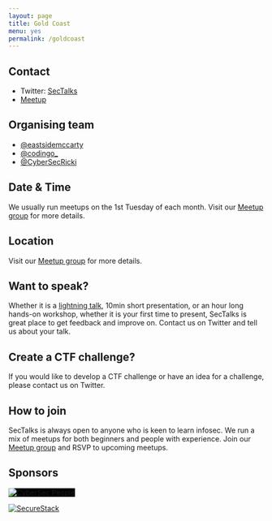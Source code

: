 ```yaml
---
layout: page
title: Gold Coast
menu: yes
permalink: /goldcoast
---
```


## Contact

* Twitter: [SecTalks](https://twitter.com/SecTalks_GC)
* [Meetup](https://meetup.com/sectalks-goldcoast)

## Organising team

* [@eastsidemccarty](https://twitter.com/eastsidemccarty)
* [@codingo_](https://twitter.com/codingo_)
* [@CyberSecRicki](https://twitter.com/CyberSecRicki)

## Date & Time

We usually run meetups on the 1st Tuesday of each month. Visit our [Meetup group](http://www.meetup.com/sectalks-goldcoast/) for more details.

## Location

Visit our [Meetup group](http://www.meetup.com/sectalks-goldcoast/) for more details.

## Want to speak?

Whether it is a [lightning talk](https://en.wikipedia.org/wiki/Lightning_talk), 10min short presentation, or an hour long hands-on workshop, whether it is your first time to present, SecTalks is great place to get feedback and improve on.
Contact us on Twitter and tell us about your talk.

## Create a CTF challenge?

If you would like to develop a CTF challenge or have an idea for a challenge, please
contact us on Twitter.

## How to join

SecTalks is always open to anyone who is keen to learn infosec.
We run a mix of meetups for both beginners and people with experience.
Join our [Meetup group](https://www.meetup.com/sectalks-goldcoast/) and
RSVP to upcoming meetups.

## Sponsors

<a href="https://cyberauditteam.com"
   title="Cyber Audit Team">
    <img src="{{ site.baseurl }}/images/sponsors/cyberauditteam.png"
         alt="CyberSec People"
         class="sponsor-med"
         style="background-color: black">
</a>

<a href="https://securestack.com"
   title="SecureStack">
    <img src="{{ site.baseurl }}/images/sponsors/securestack.png"
         alt="SecureStack"
         class="sponsor-med">
</a>
